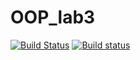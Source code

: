 # OOP_lab3
[![Build Status](https://travis-ci.org/leprik0n/OOP_lab3.svg?branch=lab3)](https://travis-ci.org/leprik0n/OOP_lab3)
[![Build status](https://ci.appveyor.com/api/projects/status/qvdsfrwuvlxixee3/branch/lab3?svg=true)](https://ci.appveyor.com/project/leprik0n/oop-lab3/branch/lab3)
